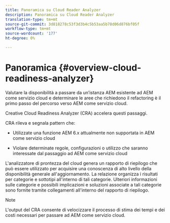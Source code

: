 ```yaml
---
title: Panoramica su Cloud Reader Analyzer
description: Panoramica su Cloud Reader Analyzer
translation-type: tm+mt
source-git-commit: 3d818278c53f3d3b4c5b53aa5b78d06d876bf05f
workflow-type: tm+mt
source-wordcount: '177'
ht-degree: 0%

---
```



# Panoramica {#overview-cloud-readiness-analyzer}

Valutare la disponibilità a passare da un’istanza AEM esistente ad AEM come servizio cloud e determinare le aree che richiedono il refactoring è il primo passo del percorso verso AEM come servizio cloud.

Creative Cloud Readiness Analyzer (CRA) accelera questi passaggi.

CRA rileva e segnala pattern che:

* Utilizzate una funzione AEM 6.x attualmente non supportata in AEM come servizio cloud

* Violare determinate regole, configurazioni o utilizzo che saranno interessate dal passaggio ad AEM come servizio cloud

L&#39;analizzatore di prontezza del cloud genera un rapporto di riepilogo che può essere utilizzato per acquisire una conoscenza di alto livello della disponibilità generale all&#39;aggiornamento.  La relazione organizza i risultati per categorie e sottotipi all&#39;interno di tali categorie. Ulteriori informazioni sulle categorie e possibili implicazioni e soluzioni associate a tali categorie sono fornite tramite collegamenti all&#39;interno del rapporto di riepilogo.

>[!NOTE]
>L&#39;output del CRA consente di velocizzare il processo di stima dei tempi e dei costi necessari per passare ad AEM come servizio cloud.